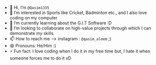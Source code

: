 - 👋 Hi, I’m `@Qasim1335`
- 👀 I’m interested in Sports like Cricket, Badminton etc., and I also love coding on my computer 
- 🌱 I’m currently learning about the G.I.T Software :D
- 💞️ I’m looking to collaborate on high-value projects through which I can demonstrate my skills.
- 📫 How to reach me --> instagram : `@qasim_aleem` ;) 
- 😄 Pronouns: He/Him :) 
- ⚡ Fun fact: I love coding when I do it in my free time but, I hate it when someone forces me to do it xD

<!---
Qasim1335/Qasim1335 is a ✨ special ✨ repository because its `README.md` (this file) appears on your GitHub profile.
You can click the Preview link to take a look at your changes.
--->
